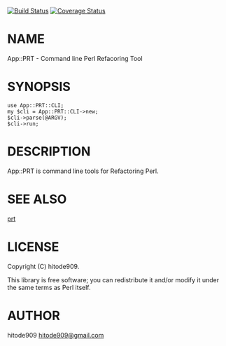 [![Build Status](https://travis-ci.org/hitode909/App-PRT.png?branch=master)](https://travis-ci.org/hitode909/App-PRT) [![Coverage Status](https://coveralls.io/repos/hitode909/App-PRT/badge.png?branch=master)](https://coveralls.io/r/hitode909/App-PRT?branch=master)
# NAME

App::PRT - Command line Perl Refacoring Tool

# SYNOPSIS

    use App::PRT::CLI;
    my $cli = App::PRT::CLI->new;
    $cli->parse(@ARGV);
    $cli->run;

# DESCRIPTION

App::PRT is command line tools for Refactoring Perl.

# SEE ALSO

[prt](https://metacpan.org/pod/prt)

# LICENSE

Copyright (C) hitode909.

This library is free software; you can redistribute it and/or modify
it under the same terms as Perl itself.

# AUTHOR

hitode909 <hitode909@gmail.com>
